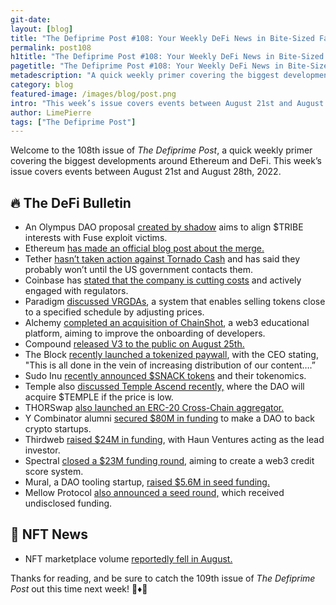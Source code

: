```yaml
---
git-date:
layout: [blog]
title: "The Defiprime Post #108: Your Weekly DeFi News in Bite-Sized Fashion"
permalink: post108
h1title: "The Defiprime Post #108: Your Weekly DeFi News in Bite-Sized Fashion"
pagetitle: "The Defiprime Post #108: Your Weekly DeFi News in Bite-Sized Fashion"
metadescription: "A quick weekly primer covering the biggest developments around Ethereum and DeFi. This week’s issue covers events between August 21st and August 28th, 2022"
category: blog
featured-image: /images/blog/post.png
intro: "This week’s issue covers events between August 21st and August 28th, 2022"
author: LimePierre
tags: ["The Defiprime Post"]
---
```


Welcome to the 108th issue of _The Defiprime Post_, a quick weekly primer covering the biggest developments around Ethereum and DeFi. This week’s issue covers events between August 21st and August 28th, 2022.


## 🔥 The DeFi Bulletin

* An Olympus DAO proposal [created by shadow](https://forum.olympusdao.finance/d/1325-oip-112-align-tribe-voter-interests-with-fuse-exploit-victims) aims to align $TRIBE interests with Fuse exploit victims. 
* Ethereum [has made an official blog post about the merge.](https://blog.ethereum.org/2022/08/24/mainnet-merge-announcement/)
* Tether [hasn’t taken action against Tornado Cash](https://www.washingtonpost.com/business/2022/08/24/crypto-sanctions-tether/) and has said they probably won’t until the US government contacts them. 
* Coinbase has [stated that the company is cutting costs](https://www.cnbc.com/2022/08/23/coinbase-ceo-brian-armstrong-cnbc-interview.html) and actively engaged with regulators.
* Paradigm [discussed VRGDAs](https://www.paradigm.xyz/2022/08/vrgda), a system that enables selling tokens close to a specified schedule by adjusting prices.
* Alchemy [completed an acquisition of ChainShot](https://www.coindesk.com/business/2022/08/25/alchemy-acquires-web3-educational-platform-chainshot-to-onboard-developers/), a web3 educational platform, aiming to improve the onboarding of developers. 
* Compound [released V3 to the public on August 25th. ](https://medium.com/compound-finance/compound-iii-is-live-a7983dee7e60?s=35)
* The Block [recently launched a tokenized paywall](https://www.axios.com/2022/08/25/block-launches-tokenized-paywall?s=35), with the CEO stating, "This is all done in the vein of increasing distribution of our content….”
* Sudo Inu [recently announced $SNACK tokens](https://medium.com/@sudo_inu/the-snack-shack-experiment-c4e92a776264) and their tokenomics.
* Temple also [discussed Temple Ascend recently,](https://templedao.medium.com/temple-ascend-progressing-temple-mechanics-18d96b1fd783) where the DAO will acquire $TEMPLE if the price is low.
* THORSwap [also launched an ERC-20 Cross-Chain aggregator. ](https://thorswap.medium.com/thorswap-launches-ethereum-erc-20-cross-chain-aggregator-d792a6c4fef6)
* Y Combinator alumni [secured $80M in funding](https://techcrunch.com/2022/08/23/y-combinator-80-million-web3-crypto-startup-venture-capital-dao/) to make a DAO to back crypto startups. 
* Thirdweb [raised $24M in funding](https://www.theblock.co/post/165447/haun-ventures-leads-24-million-round-into-web3-developer-platform-thirdweb), with Haun Ventures acting as the lead investor.
* Spectral [closed a $23M funding round](https://techcrunch.com/2022/08/24/spectral-raises-23m-to-help-create-web3-credit-scores/), aiming to create a web3 credit score system.
* Mural, a DAO tooling startup, [raised $5.6M in seed funding.](https://www.theblock.co/post/164945/digital-currency-group-backs-dao-tooling-startup-mural-in-5-6-million-seed-round) 
* Mellow Protocol [also announced a seed round,](https://mellowprotocol.medium.com/announcement-of-seed-round-led-by-robot-ventures-arrington-capital-and-parafi-latest-updates-17fb47397fed) which received undisclosed funding. 


## 💎 NFT News

* NFT marketplace volume [reportedly fell in August.](https://www.theblock.co/post/165891/nft-marketplace-volumes-fell-further-in-august?utm_source=onecryptofeed&utm_medium=social)

Thanks for reading, and be sure to catch the 109th issue of _The Defiprime Post_ out this time next week! 👋♦️👋